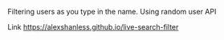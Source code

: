 Filtering users as you type in the name. 
Using random user API

Link https://alexshanless.github.io/live-search-filter
